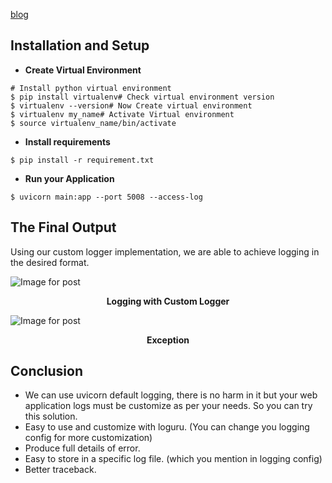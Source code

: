 [blog](https://medium.com/1mgofficial/how-to-override-uvicorn-logger-in-fastapi-using-loguru-124133cdcd4e)

## Installation and Setup

- **Create Virtual Environment**

```
# Install python virtual environment
$ pip install virtualenv# Check virtual environment version
$ virtualenv --version# Now Create virtual environment
$ virtualenv my_name# Activate Virtual environment
$ source virtualenv_name/bin/activate
```

- **Install requirements**

```
$ pip install -r requirement.txt
```

- **Run your Application**

```
$ uvicorn main:app --port 5008 --access-log
```

## **The Final Output**

Using our custom logger implementation, we are able to achieve logging in the desired format.

![Image for post](https://miro.medium.com/max/1242/1*kV6It0YwCF2AaRCYFtg7CQ.png)

<center><b>Logging with Custom Logger</b></center>

![Image for post](https://miro.medium.com/max/1113/1*a7U-Rkg4sE4NdXbAnbp03Q.png)

<center><b>Exception</b></center>

## **Conclusion**

- We can use uvicorn default logging, there is no harm in it but your web application logs must be customize as per your needs. So you can try this solution.
- Easy to use and customize with loguru. (You can change you logging config for more customization)
- Produce full details of error.
- Easy to store in a specific log file. (which you mention in logging config)
- Better traceback.

